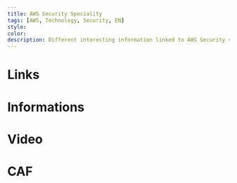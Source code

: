 ```yaml
---
title: AWS Security Speciality 
tags: [AWS, Technology, Security, EN]
style: 
color: 
description: Different interesting information linked to AWS Security speciality scope.
---
```


# Links


# Informations


# Video


# CAF









